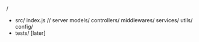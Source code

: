 /

- src/
    index.js        // server
    models/
    controllers/
    middlewares/
    services/
    utils/
    config/
- tests/            [later]
